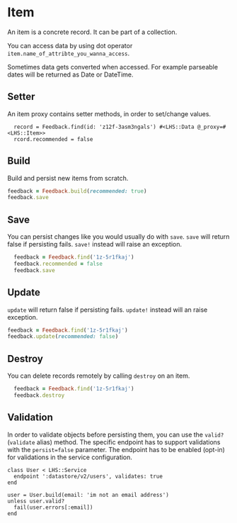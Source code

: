 Item
===

An item is a concrete record. It can be part of a collection.

You can access data by using dot operator `item.name_of_attribte_you_wanna_access`.

Sometimes data gets converted when accessed. For example parseable dates will be returned as Date or DateTime.

## Setter

An item proxy contains setter methods, in order to set/change values.

```
  record = Feedback.find(id: 'z12f-3asm3ngals') #<LHS::Data @_proxy=#<LHS::Item>>
  rcord.recommended = false
```

## Build

Build and persist new items from scratch.

```ruby
feedback = Feedback.build(recommended: true)
feedback.save
```

## Save

You can persist changes like you would usually do with `save`.
`save` will return false if persisting fails. `save!` instead will raise an exception.

```ruby
  feedback = Feedback.find('1z-5r1fkaj')
  feedback.recommended = false
  feedback.save
```

## Update

`update` will return false if persisting fails. `update!` instead will an raise exception.

```ruby
feedback = Feedback.find('1z-5r1fkaj')
feedback.update(recommended: false)
```

## Destroy

You can delete records remotely by calling `destroy` on an item.

```ruby
  feedback = Feedback.find('1z-5r1fkaj')
  feedback.destroy
```

## Validation

In order to validate objects before persisting them, you can use the `valid?` (`validate` alias) method.
The specific endpoint has to support validations with the `persist=false` parameter. 
The endpoint has to be enabled (opt-in) for validations in the service configuration.

```
class User < LHS::Service
  endpoint ':datastore/v2/users', validates: true
end

user = User.build(email: 'im not an email address')
unless user.valid?
  fail(user.errors[:email])
end
```
